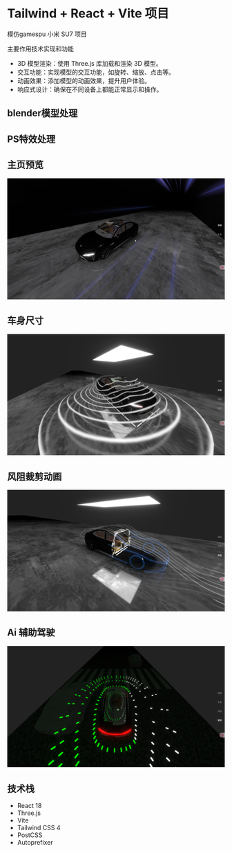 # Tailwind + React + Vite 项目

模仿gamespu 小米 SU7 项目

主要作用技术实现和功能

- 3D 模型渲染：使用 Three.js 库加载和渲染 3D 模型。
- 交互功能：实现模型的交互功能，如旋转、缩放、点击等。
- 动画效果：添加模型的动画效果，提升用户体验。
- 响应式设计：确保在不同设备上都能正常显示和操作。


## blender模型处理

## PS特效处理

## 主页预览
![img.png](image/img.png)

## 车身尺寸
![img_2.png](image/img_2.png)

## 风阻裁剪动画
![img.png](img.png)

## Ai 辅助驾驶
![img_3.png](image/img_3.png)

## 技术栈

- React 18
- Three.js
- Vite
- Tailwind CSS 4
- PostCSS
- Autoprefixer
